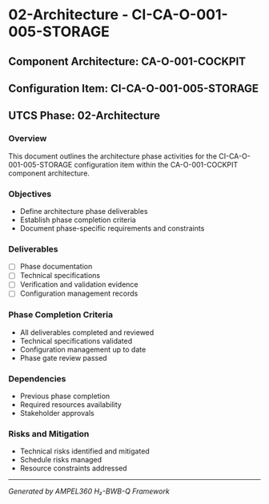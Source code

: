 # 02-Architecture - CI-CA-O-001-005-STORAGE

## Component Architecture: CA-O-001-COCKPIT
## Configuration Item: CI-CA-O-001-005-STORAGE
## UTCS Phase: 02-Architecture

### Overview
This document outlines the architecture phase activities for the CI-CA-O-001-005-STORAGE configuration item within the CA-O-001-COCKPIT component architecture.

### Objectives
- Define architecture phase deliverables
- Establish phase completion criteria
- Document phase-specific requirements and constraints

### Deliverables
- [ ] Phase documentation
- [ ] Technical specifications
- [ ] Verification and validation evidence
- [ ] Configuration management records

### Phase Completion Criteria
- All deliverables completed and reviewed
- Technical specifications validated
- Configuration management up to date
- Phase gate review passed

### Dependencies
- Previous phase completion
- Required resources availability
- Stakeholder approvals

### Risks and Mitigation
- Technical risks identified and mitigated
- Schedule risks managed
- Resource constraints addressed

---
*Generated by AMPEL360 H₂-BWB-Q Framework*
